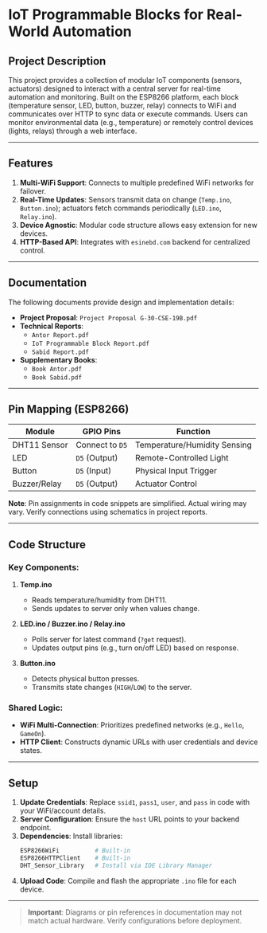 # IoT Programmable Blocks for Real-World Automation  

## Project Description  
This project provides a collection of modular IoT components (sensors, actuators) designed to interact with a central server for real-time automation and monitoring. Built on the ESP8266 platform, each block (temperature sensor, LED, button, buzzer, relay) connects to WiFi and communicates over HTTP to sync data or execute commands. Users can monitor environmental data (e.g., temperature) or remotely control devices (lights, relays) through a web interface.  

---

## Features  
1. **Multi-WiFi Support**: Connects to multiple predefined WiFi networks for failover.  
2. **Real-Time Updates**: Sensors transmit data on change (`Temp.ino`, `Button.ino`); actuators fetch commands periodically (`LED.ino`, `Relay.ino`).  
3. **Device Agnostic**: Modular code structure allows easy extension for new devices.  
4. **HTTP-Based API**: Integrates with `esinebd.com` backend for centralized control.  

---

## Documentation  
The following documents provide design and implementation details:  
- **Project Proposal**: `Project Proposal G-30-CSE-19B.pdf`  
- **Technical Reports**:  
  - `Antor Report.pdf`  
  - `IoT Programmable Block Report.pdf`  
  - `Sabid Report.pdf`  
- **Supplementary Books**:  
  - `Book Antor.pdf`  
  - `Book Sabid.pdf`  

---

## Pin Mapping (ESP8266)  
| Module         | GPIO Pins        | Function                       |  
|----------------|------------------|--------------------------------|  
| DHT11 Sensor   | Connect to `D5`  | Temperature/Humidity Sensing   |  
| LED            | `D5` (Output)    | Remote-Controlled Light        |  
| Button         | `D5` (Input)     | Physical Input Trigger         |  
| Buzzer/Relay   | `D5` (Output)    | Actuator Control               |  

**Note**: Pin assignments in code snippets are simplified. Actual wiring may vary. Verify connections using schematics in project reports.  

---

## Code Structure  
### Key Components:  
1. **Temp.ino**  
   - Reads temperature/humidity from DHT11.  
   - Sends updates to server only when values change.  

2. **LED.ino / Buzzer.ino / Relay.ino**  
   - Polls server for latest command (`?get` request).  
   - Updates output pins (e.g., turn on/off LED) based on response.  

3. **Button.ino**  
   - Detects physical button presses.  
   - Transmits state changes (`HIGH`/`LOW`) to the server.  

### Shared Logic:  
- **WiFi Multi-Connection**: Prioritizes predefined networks (e.g., `Hello`, `GameOn`).  
- **HTTP Client**: Constructs dynamic URLs with user credentials and device states.  

---

## Setup  
1. **Update Credentials**: Replace `ssid1`, `pass1`, `user`, and `pass` in code with your WiFi/account details.  
2. **Server Configuration**: Ensure the `host` URL points to your backend endpoint.  
3. **Dependencies**: Install libraries:  
   ```bash  
   ESP8266WiFi          # Built-in  
   ESP8266HTTPClient    # Built-in  
   DHT_Sensor_Library   # Install via IDE Library Manager  
   ```  
4. **Upload Code**: Compile and flash the appropriate `.ino` file for each device.  

--- 

> **Important**: Diagrams or pin references in documentation may not match actual hardware. Verify configurations before deployment.
